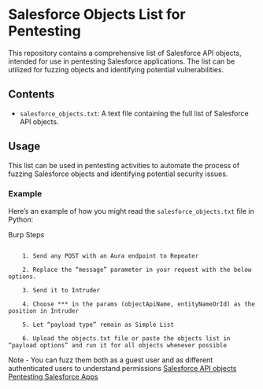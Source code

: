 # Salesforce Objects List for Pentesting

This repository contains a comprehensive list of Salesforce API objects, intended for use in pentesting Salesforce applications. The list can be utilized for fuzzing objects and identifying potential vulnerabilities.

## Contents

- `salesforce_objects.txt`: A text file containing the full list of Salesforce API objects.

## Usage

This list can be used in pentesting activities to automate the process of fuzzing Salesforce objects and identifying potential security issues.

### Example

Here’s an example of how you might read the `salesforce_objects.txt` file in Python:

Burp Steps

```

    1. Send any POST with an Aura endpoint to Repeater

    2. Replace the “message” parameter in your request with the below options.

    3. Send it to Intruder

    4. Choose *** in the params (objectApiName, entityNameOrId) as the position in Intruder

    5. Let “payload type” remain as Simple List

    6. Upload the objects.txt file or paste the objects list in “payload options” and run it for all objects whenever possible
```

Note - You can fuzz them both as a guest user and as different authenticated users to understand permissions
[Salesforce API objects](https://developer.salesforce.com/docs/atlas.en-us.object_reference.meta/object_reference/sforce_api_objects_list.htm)
[Pentesting Salesforce Apps](https://infosecwriteups.com/in-simple-words-pen-testing-salesforce-saas-application-part-2-fuzz-exploit-eefae11ba5ae)
